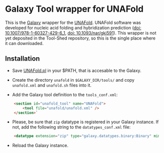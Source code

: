 # Galaxy Tool wrapper for UNAFold #

This is the [Galaxy](http://usegalaxy.org) wrapper for the [UNAFold](http://mfold.rna.albany.edu/?q=DINAMelt/software). UNAFold software was developed for nucleic acid folding and hybridization prediction ([doi: 10.1007/978-1-60327-429-6_1](http://dx.doi.org/10.1007/978-1-60327-429-6_1), [doi: 10.1093/nar/gki591](http://dx.doi.org/10.1093/nar/gki591)). This wrapper is not yet deposited in the Tool-Shed repository, so this is the single place where it can downloaded.

## Installation ##

* Save [UNAFold.pl](http://mfold.rna.albany.edu/?q=DINAMelt/software) in your $PATH, that is accesable to the Galaxy.

* Create the directory `unafold` in `$GALAXY_DIR/tools/` and copy `unafold.xml` and `unafold.sh` files into it.
* Add the Galaxy tool definition to the `tools_conf.xml`:
```html
    <section id="unafold_tool" name="UNAFold">
        <tool file="unafold/unafold.xml" />
    </section>`
```

* Please, be sure that `zip` datatype is registered in your Galaxy instance. If not, add the following string to the `datatypes_conf.xml` file:
```html
    <datatype extension="zip" type="galaxy.datatypes.binary:Binary" mimetype="application/zip" subclass="True" />
```

* Reload the Galaxy instance.
